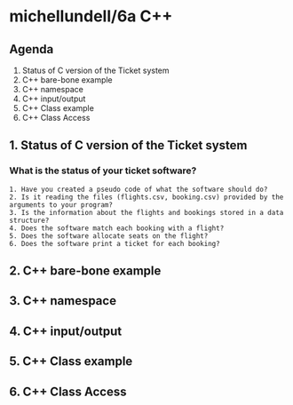 # michellundell/6a C++

## Agenda
1. Status of C version of the Ticket system
2. C++ bare-bone example
3. C++ namespace
4. C++ input/output
5. C++ Class example
6. C++ Class Access



## 1. Status of C version of the Ticket system
### What is the status of your ticket software?

    1. Have you created a pseudo code of what the software should do?
    2. Is it reading the files (flights.csv, booking.csv) provided by the arguments to your program?
    3. Is the information about the flights and bookings stored in a data structure?
    4. Does the software match each booking with a flight?
    5. Does the software allocate seats on the flight?
    6. Does the software print a ticket for each booking?

## 2. C++ bare-bone example
## 3. C++ namespace
## 4. C++ input/output
## 5. C++ Class example
## 6. C++ Class Access
```
```
